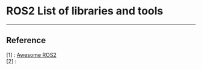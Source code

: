 # ROS2 List of libraries and tools





___

## Reference

[1] : [Awesome ROS2](https://fkromer.github.io/awesome-ros2/)   
[2] : 

